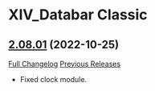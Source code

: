 # XIV_Databar Classic

## [2.08.01](https://github.com/ZelionGG/XIV_Databar_classic/tree/v2.08.01) (2022-10-25)

[Full Changelog](https://github.com/ZelionGG/XIV_Databar_classic/compare/v2.08...v2.08.01) [Previous Releases](https://github.com/ZelionGG/XIV_Databar_classic/releases)

- Fixed clock module.
